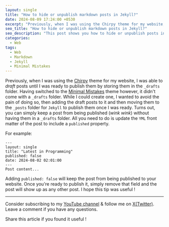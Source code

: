 ```yaml
---
layout: single
title: "How to hide or unpublish markdown posts in Jekyll?"
date: 2024-08-09 17:24:00 +0530
excerpt: "Previously, when I was using the Chirpy theme for my website, I was able to *draft* posts until I was ready to publish them by storing them in the `_drafts` folder"
seo_title: "How to hide or unpublish markdown posts in Jekyll?"
seo_description: "This post shows you how to hide or unpublish posts in Jekyll. This is also useful if you just want to create draft posts."
categories:
  - Web
tags:
  - Web
  - Markdown
  - Jekyll
  - Minimal Mistakes
--- 
```


Previously, when I was using the [Chirpy](https://chirpy.cotes.page/) theme for my website, I was able to *draft* posts until I was ready to publish them by storing them in the `_drafts` folder. Having switched to the [Minimal Mistakes](https://mmistakes.github.io/minimal-mistakes/) theme however, it didn't come with a `_drafts` folder. While I could create one, I wanted to avoid the pain of doing so, then adding the draft posts to it and then moving them to the `_posts` folder for `Jekyll` to publish them once I was ready.
Turns out, you can simply keep a post from being published (*wink wink*) without having them in a `_drafts` folder. All you need to do is update the `YML` front matter of the post to include a `published` property.

For example:
```
---
layout: single
title: "Latest in Programming"
published: false
date: 2024-08-02 02:01:00
---
Post content...
```

Adding `published: false` will keep the post from being published to your website. Once you're ready to publish it, simply remove that field and the post will show up as any other post.
I hope this tip was useful !

---
Consider subscribing to my [YouTube channel](https://www.youtube.com/@swiftodyssey?sub_confirmation=1) & follow me on [X(Twitter)](https://twitter.com/swift_odyssey). Leave a comment if you have any questions. 

Share this article if you found it useful !
